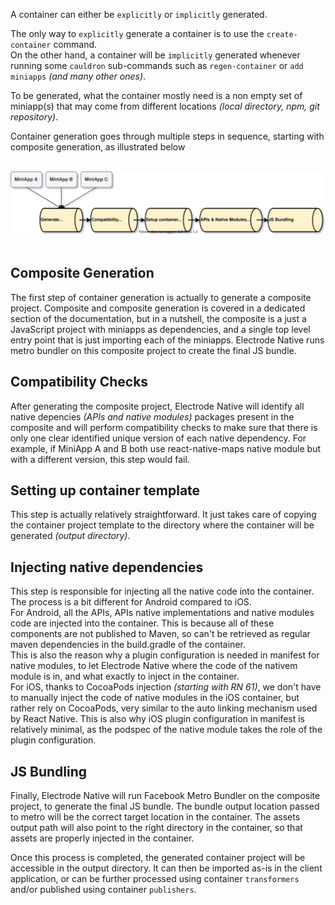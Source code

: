 A container can either be `explicitly` or `implicitly` generated.

The only way to `explicitly` generate a container is to use the `create-container` command.\
On the other hand, a container will be `implicitly` generated whenever running some `cauldron` sub-commands such as `regen-container` or `add miniapps` _(and many other ones)_.

To be generated, what the container mostly need is a non empty set of miniapp(s) that may come from different locations _(local directory, npm, git repository)_.

Container generation goes through multiple steps in sequence, starting with composite generation, as illustrated below

<br>
<center>
<img src="../../images/containergen.svg" width="1050">
</center>
<br>

## Composite Generation

The first step of container generation is actually to generate a composite project. Composite and composite generation is covered in a dedicated section of the documentation, but in a nutshell, the composite is a just a JavaScript project with miniapps as dependencies, and a single top level entry point that is just importing each of the miniapps. Electrode Native runs metro bundler on this composite project to create the final JS bundle.

## Compatibility Checks

After generating the composite project, Electrode Native will identify all native depencies _(APIs and native modules)_ packages present in the composite and will perform compatibility checks to make sure that there is only one clear identified unique version of each native dependency. For example, if MiniApp A and B both use react-native-maps native module but with a different version, this step would fail.

## Setting up container template

This step is actually relatively straightforward. It just takes care of copying the container project template to the directory where the container will be generated _(output directory)_.

## Injecting native dependencies

This step is responsible for injecting all the native code into the container. The process is a bit different for Android compared to iOS.\
For Android, all the APIs, APIs native implementations and native modules code are injected into the container. This is because all of these components are not published to Maven, so can't be retrieved as regular maven dependencies in the build.gradle of the container.\
This is also the reason why a plugin configuration is needed in manifest for native modules, to let Electrode Native where the code of the nativem module is in, and what exactly to inject in the container.\
For iOS, thanks to CocoaPods injection _(starting with RN 61)_, we don't have to manually inject the code of native modules in the iOS container, but rather rely on CocoaPods, very similar to the auto linking mechanism used by React Native. This is also why iOS plugin configuration in manifest is relatively minimal, as the podspec of the native module takes the role of the plugin configuration.

## JS Bundling

Finally, Electrode Native will run Facebook Metro Bundler on the composite project, to generate the final JS bundle. The bundle output location passed to metro will be the correct target location in the container. The assets output path will also point to the right directory in the container, so that assets are properly injected in the container.

Once this process is completed, the generated container project will be accessible in the output directory. It can then be imported as-is in the client application, or can be further processed using container `transformers` and/or published using container `publishers`.
